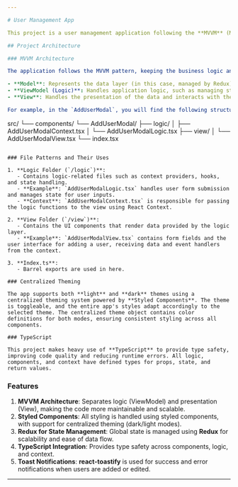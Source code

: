 ```yaml
---

# User Management App

This project is a user management application following the **MVVM** (Model-View-ViewModel) architecture. It is built using **React**, **TypeScript**, **Styled Components**, and **Redux** for state management. The app also supports light and dark themes with a centralized theming system.

## Project Architecture

### MVVM Architecture

The application follows the MVVM pattern, keeping the business logic and view (UI) separate. Below is how the structure is organized:

- **Model**: Represents the data layer (in this case, managed by Redux).
- **ViewModel (Logic)**: Handles application logic, such as managing state and actions.
- **View**: Handles the presentation of the data and interacts with the ViewModel through context.

For example, in the `AddUserModal`, you will find the following structure:

```
src/
  └── components/
      └── AddUserModal/
          ├── logic/
          │    ├── AddUserModalContext.tsx
          │    └── AddUserModalLogic.tsx
          ├── view/
          │    └── AddUserModalView.tsx
          └── index.tsx
```

### File Patterns and Their Uses

1. **Logic Folder (`/logic`)**:
   - Contains logic-related files such as context providers, hooks, and state handling.
   - **Example**: `AddUserModalLogic.tsx` handles user form submission and manages state for user inputs.
   - **Context**: `AddUserModalContext.tsx` is responsible for passing the logic functions to the view using React Context.

2. **View Folder (`/view`)**:
   - Contains the UI components that render data provided by the logic layer.
   - **Example**: `AddUserModalView.tsx` contains form fields and the user interface for adding a user, receiving data and event handlers from the context.

3. **Index.ts**:
   - Barrel exports are used in here. 

### Centralized Theming

The app supports both **light** and **dark** themes using a centralized theming system powered by **Styled Components**. The theme is toggleable, and the entire app's styles adapt accordingly to the selected theme. The centralized theme object contains color definitions for both modes, ensuring consistent styling across all components.

### TypeScript

This project makes heavy use of **TypeScript** to provide type safety, improving code quality and reducing runtime errors. All logic, components, and context have defined types for props, state, and return values.

```

### Features

1. **MVVM Architecture**: Separates logic (ViewModel) and presentation (View), making the code more maintainable and scalable.
2. **Styled Components**: All styling is handled using styled components, with support for centralized theming (dark/light modes).
3. **Redux for State Management**: Global state is managed using **Redux** for scalability and ease of data flow.
4. **TypeScript Integration**: Provides type safety across components, logic, and context.
5. **Toast Notifications**: **react-toastify** is used for success and error notifications when users are added or edited.
---
```

